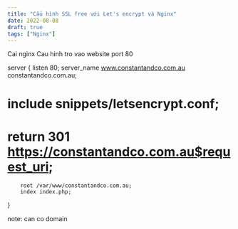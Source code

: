 ```yaml
---
title: "Cấu hình SSL free với Let's encrypt và Nginx"
date: 2022-08-08
draft: true
tags: ["Nginx"]
---
```


Cai nginx
Cau hinh tro vao website port 80

server {
        listen 80;
        server_name www.constantandco.com.au constantandco.com.au;

#       include snippets/letsencrypt.conf;
#       return 301 https://constantandco.com.au$request_uri;

        root /var/www/constantandco.com.au;
        index index.php;
}

note: can co domain


